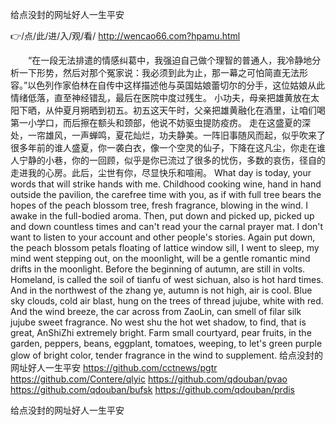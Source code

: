
给点没封的网址好人一生平安




👉/点/此/进/入/观/看/ http://wencao66.com?hpamu.html




　　“在一段无法排遣的情感纠葛中，我强迫自己做个理智的普通人，我冷静地分析一下形势，然后对那个冤家说：我必须到此为止，那一幕之可怕简直无法形容。”以色列作家伯林在自传中这样描述他与英国姑娘蕾切尔的分手，这位姑娘从此情绪低落，直至神经错乱，最后在医院中度过残生。
小功夫，母亲把雄黄放在太阳下晒，从仲夏月朔晒到初五。初五这天午时，父亲把雄黄融化在酒里，让咱们喝第一小学口，而后擦在额头和颈部，他说不妨驱虫提防疫疠。
走在这盛夏的深处，一帘雄风，一声蝉鸣，夏花灿烂，功夫静美。一阵旧事随风而起，似乎吹来了很多年前的谁人盛夏，你一袭白衣，像一个空灵的仙子，下降在这凡尘，你走在谁人宁静的小巷，你的一回顾，似乎是你已流过了很多的忧伤，多数的哀伤，径自的走进我的心房。此后，尘世有你，尽显快乐和喧闹。
What day is today, your words that will strike hands with me.
Childhood cooking wine, hand in hand outside the pavilion, the carefree time with you, as if with full tree bears the hopes of the peach blossom tree, fresh fragrance, blowing in the wind.
I awake in the full-bodied aroma.
Then, put down and picked up, picked up and down countless times and can't read your the carnal prayer mat.
I don't want to listen to your account and other people's stories.
Again put down, the peach blossom petals floating of lattice window sill, I went to sleep, my mind went stepping out, on the moonlight, will be a gentle romantic mind drifts in the moonlight.
Before the beginning of autumn, are still in volts.
Homeland, is called the soil of tianfu of west sichuan, also is hot hard times.
And in the northwest of the zhang ye, autumn is not high, air is cool.
Blue sky clouds, cold air blast, hung on the trees of thread jujube, white with red.
And the wind breeze, the car across from ZaoLin, can smell of filar silk jujube sweet fragrance.
No west shu the hot wet shadow, to find, that is great, AnShiZhi extremely bright.
Farm small courtyard, pear fruits, in the garden, peppers, beans, eggplant, tomatoes, weeping, to let's green purple glow of bright color, tender fragrance in the wind to supplement.
给点没封的网址好人一生平安 https://github.com/cctnews/pgtr
https://github.com/Contere/qlyic
https://github.com/qdouban/pvao
https://github.com/qdouban/bufsk
https://github.com/qdouban/prdis





给点没封的网址好人一生平安
